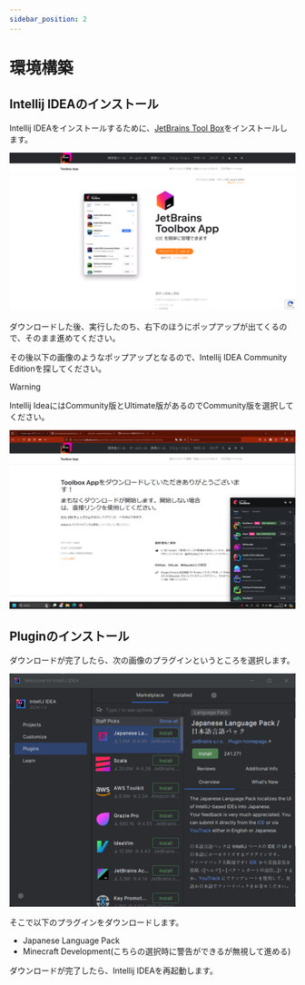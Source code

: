 ```yaml
---
sidebar_position: 2
---
```


# 環境構築
## Intellij IDEAのインストール
Intellij IDEAをインストールするために、[JetBrains Tool Box](https://www.jetbrains.com/ja-jp/toolbox-app/)をインストールします。

![jetbrains tool box](./assets/idea/github-tool-box.png)

ダウンロードした後、実行したのち、右下のほうにポップアップが出てくるので、そのまま進めてください。

その後以下の画像のようなポップアップとなるので、Intellij IDEA Community Editionを探してください。

> [!WARNING]
> Intellij IdeaにはCommunity版とUltimate版があるのでCommunity版を選択してください。

![popup](./assets/idea/github-tool-box-popup.png)

## Pluginのインストール

ダウンロードが完了したら、次の画像のプラグインというところを選択します。

![plugin-select](./assets/idea/intellij-plugin-select.png)

そこで以下のプラグインをダウンロードします。
- Japanese Language Pack
- Minecraft Development(こちらの選択時に警告ができるが無視して進める)

ダウンロードが完了したら、Intellij IDEAを再起動します。




